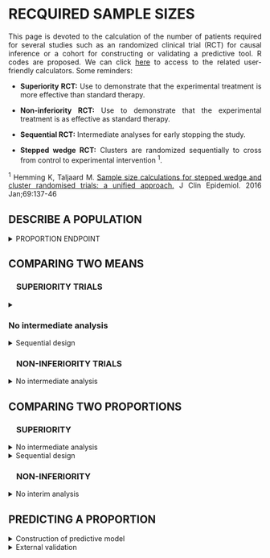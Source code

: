 # RECQUIRED SAMPLE SIZES

<div style="text-align: justify">

This page is devoted to the calculation of the number of patients required for several studies such as an randomized clinical trial (RCT) for causal inference or a cohort for constructing or validating a predictive tool. R codes are proposed. We can click [here](https://poitiers-health-data.shinyapps.io/SampleSize/) to access to the related user-friendly calculators. Some reminders:

* **Superiority RCT:** Use to demonstrate that the experimental treatment is more effective than standard therapy.

* **Non-inferiority RCT:** Use to demonstrate that the experimental treatment is as effective as standard therapy.

* **Sequential RCT:** Intermediate analyses for early stopping the study.

* **Stepped wedge RCT:** Clusters are randomized sequentially to cross from control to experimental intervention <sup>1</sup>.

<sup>1</sup> Hemming K, Taljaard M. <a href=https://doi.org/10.1016/j.jclinepi.2015.08.015>Sample size calculations for stepped wedge and cluster randomised trials: a unified approach.</a> J Clin Epidemiol. 2016 Jan;69:137-46

## DESCRIBE A POPULATION

<details>
<summary>PROPORTION ENDPOINT</summary>
<br>

*Consider the following binary endpoint descriptive study. In order to demonstrate the expected proportion of event of 35% with a precision define by a 10% width confidence interval and a 5% two-sided type I error rate, the minimum sample size needed is 350 patients.**

```r
sampleSize <- function(p=0.35, alpha=0.05, width=0.1){
  Z <- qnorm(1-alpha/2)
  (((2*Z)**2)*(p*(1-p)))/(width**2)
}

sampleSize()

#> [1] 349.5728
```

**Input parameters:**
* p : expected proportion of event
* alpha : recquired type I error rate
* width : size of the (1-α)% confidence interval

</summary>
</details>	

## COMPARING TWO MEANS

### &nbsp;&nbsp;&nbsp;&nbsp;SUPERIORITY TRIALS

<details>
<summary><h3>No intermediate analysis</h3></summary>
<br>

<details>
<summary><h4>Individual randomization</h4></summary>
<br>

*Consider the following RCT with two parallel groups with a 1:1 randomization ratio. The expected mean is 66 units in patients in the experimental arm versus 72 units in the control arm. In order to demonstrate such a difference of 6 units, with a standard deviation of 23, a 5% two-sided type I error rate and a power of 80%, the minimum sample size per arm equals 231 (i.e., a total of 462 patients).*

```r
library(epiR)
		
epi.sscompc(treat = 66, control = 72,	sigma = 23, n = NA, power = 0.8, 
		      	r = 1, sided.test = 2, conf.level = 1-0.05)

#> $n.total
#> [1] 462

#> $n.treat
#> [1] 231

#> $n.control
#> [1] 231

#> $power
#> [1] 0.8

#> $delta
#> [1] 6
```

**Input parameters:**
* treat: expected mean in the experimental arm
* control: expected mean in the control arm
* sigma: expected standard deviation in the two arms
* n: define as NA
* power: recquired power (1 minus type II error rate)
* r: randomization ratio (experimental:control)
* sided.test: one-sided test (1) or two-sided test (2) 
* conf.level: recquired confidence level (1 minus type I error rate)

</summary>
</details>

<details>
<summary><h4>Stepped wedge randomization</h4></summary>
<br>

*Consider the following stepped wedge RCT with 30 centers randomized in 30 sequences. The expected mean is 38 units in patients in the experimental arm versus 48 units in the control arm. In order to demonstrate such a difference of 10 units, with a standard deviation of 17, a 5% two-sided type I error rate and a power of 90%, the minimum sample size per arm equals 61 (i.e., a total of 122 patients) in case of individual randomization with a 1:1 ratio.* 
<br>
*According to our stepped wedge design and assuming an intraclass correlation coefficient of 0.05, we need to recruit 208 patients (104 in each arm).*

```r
library(epiR)


SampleSize_SW <- function(ni, center=30, sequence=30, icc=0.05) {

# Resolve the quadratic equation

aa <- -2*center*(sequence - 1/sequence)*rho*(1+sequence/2)
bb <- 3*ni*(1-icc)*icc*(1+sequence) - 2*center*(sequence -1/sequence)*(1-icc)
cc <- 3*ni*(1-icc)*(1-icc)

m1 <- (-bb + sqrt(bb^2 - 4*aa*cc)) / (2*aa)
m2 <- (-bb - sqrt(bb^2 - 4*aa*cc)) / (2*aa)
m_sol <- max(m1,m2) 

Npat_center <- m_sol*(sequence+1) 
N_tot_SW <- Npat_center*center 

# Results

2*ceiling(N_tot_SW /2)

}



SampSize_I <- epi.sscompc(treat = 38, control = 48, sigma = 17, n = NA, 
                          power = 0.9, r = 1, sided.test = 2, conf.level = 1-0.05)

SampleSize_SW(ni = SampSize_I$n.total, center = 30, sequence = 30, icc = 0.05)

# [1] 208
		
```

**Input parameters:**
* treat: expected mean in the experimental arm
* control: expected mean in the control arm
* sigma: expected standard deviation in the two arms
* n: define as NA
* power: recquired power (1 minus type II error rate)
* r: randomization ratio (experimental:control)
* sided.test: one-sided test (1) or two-sided test (2) 
* conf.level: recquired confidence level (1 minus type I error rate)
* ni: sample size in case of indivudal randomization
* center: number of centers in the stepped wedge design
* sequence: number of sequences in the stepped wedge design
* icc: intraclass correlation coefficient anticipated 


</summary>
</details>

</details>

<details>
<summary>Sequential design</summary>
<br>

*Consider the following RCT with two parallel groups with a 1:1 randomization ratio and 2 planned intermediate analyses for efficacy by using the O'Brien-Fleming method for considering the inflation of the type I error rate). The expected mean is 66 units in patients in the experimental arm versus 72 units in the control arm. In order to demonstrate such a difference of 6 units, with a standard deviation of 23, a 5% two-sided type I error rate and a power of 80%,  the final analysis should be carried out on 472 patients (236 patients per group). The first and second intermediate analyses would be performed on 158 and 316 patients respectively, i.e. 33% and 66% of the maximum number of included patients if their is no decision of stopping the study.*

```r
library("rpact")
		
design <- getDesignGroupSequential(
               typeOfDesign = "OF", informationRates = c(1/3, 2/3, 1),
               alpha = 0.05, beta = 1-0.8, sided = 2)

designPlan <- getSampleSizeMeans(design, alternative = 6, stDev = 23,
                                 allocationRatioPlanned = 1)

summary(designPlan)

#> Stage                                          1       2       3 
#> Planned information rate                   33.3%   66.7%    100% 
#> Cumulative alpha spent                    0.0005  0.0143  0.0500 
#> Stage levels (two-sided)                  0.0005  0.0141  0.0451 
#> Efficacy boundary (z-value scale)          3.471   2.454   2.004 
#> Lower efficacy boundary (t)              -13.012  -6.405  -4.258 
#> Upper efficacy boundary (t)               13.012   6.405   4.258 
#> Cumulative power                          0.0329  0.4424  0.8000 
#> Number of subjects                         157.1   314.2   471.3 
#> Expected number of subjects under H1                       396.7 
#> Exit probability for efficacy (under H0)  0.0005  0.0138 
#> Exit probability for efficacy (under H1)  0.0329  0.4095 
```

**Input parameters:**
* typeOfDesign: type of design ("OF" for the O'Brien-Fleming method)
* informationRates: planned analyses defined as proportions of the maximum sample size
* alpha: recquired type I error rate
* beta: recquired type II error rate (1 minus power)
* sided: one-sided test (1), two-sided test (2)
* alternative: expected difference between the two arms
* stDev: expected standard deviation in the two arms
* allocationRatioPlanned: randomization ratio

</summary>	
</details>

### &nbsp;&nbsp;&nbsp;&nbsp;NON-INFERIORITY TRIALS

<details>
<summary>No intermediate analysis</summary>
<br>

<details>
<summary>Individual randomization</summary>
<br>

*Consider the following RCT with two parallel groups with a 1:1 randomization ratio. The expected mean is 66 units in patients in the control arm and no difference compared to the experimental arm. Assuming an absolute non-inferiority margin of 7 points, a standard deviation of 23, the minimum sample size per arm equals 134 (i.e., a total of 268 patients) to achieve a 5% one-sided type I error rate and a power of 80%*

```r
library(epiR)
	
epi.ssninfc(treat = 66, control = 66, sigma = 23, delta = 7,
            power = 0.8, alpha = 0.05, r = 1, n = NA)

#> $n.total
#> [1] 268

#> $n.treat
#> [1] 134

#> $n.control
#> [1] 134

#> $delta
#> [1] 7

#> $power
#> [1] 0.8
```
	
**Input parameters:**
* treat: expected mean in the experimental arm
* control: expected mean in the control arm
* sigma: expected standard deviation in the two arms
* delta: equivalence limit
* alpha: recquired type I error rate
* power: required power (1 minus type II error rate)
* r: randomization ratio (experimental:control)
* n: number of subjects to include (experimental + control) define as NA

</summary>
</details>


<details>
<summary>Stepped wedge randomization</summary>
<br>

*Consider the following stepped wedge RCT with 30 centers randomized in 30 sequences. The expected mean is 48 units in patients in the control arm and no difference compared to the experimental arm. Assuming an absolute non-inferiority margin of 7 points, a standard deviation of 17, the minimum sample size per arm equals 102 (i.e., a total of 204 patients) to achieve a 5% one-sided type I error rate and a power of 90% in case of individual randomization with a 1:1 ratio.* 
<br>
*According to our stepped wedge design and assuming an intraclass correlation coefficient of 0.05, we need to recruit 372 patients (186 in each arm).*

```r
library(epiR)
		
SampSize_I <- epi.ssninfc(treat = 48, control = 48, sigma = 17, delta = 7,
                          power = 0.9, alpha = 0.05, r = 1, n = NA)

#> $n.total
#> [1] 204
 
#> $n.treat
#> [1] 102
 
#> $n.control
#> [1] 102

#> $delta
#> [1] 7
 
#> $power
#> [1] 0.9

Nindiv <- SampSize_I$n.total

```

**Input parameters:**
* treat: expected mean in the experimental arm
* control: expected mean in the control arm
* sigma: expected standard deviation in the two arms
* delta: equivalence limit
* n: number of subjects to include (experimental + control) define as NA
* power: recquired power (1 minus type II error rate)
* alpha: recquired confidence level (type I error rate)
* r: randomization ratio (experimental:control)


```r

# Define stepped wedge parameters

N_center = 30 
N_seq = 30  
rho = 0.05 

# Resolve the quadratic equation

N_ratio = N_center/N_seq 
aa <- -2*N_center*(N_seq - 1/N_seq)*rho*(1+N_seq/2)
bb <- 3*Nindiv*(1-rho)*rho*(1+N_seq) - 2*N_center*(N_seq -1/N_seq)*(1-rho)
cc <- 3*Nindiv*(1-rho)*(1-rho)

m1 <- (-bb + sqrt(bb^2 - 4*aa*cc)) / (2*aa)
m2 <- (-bb - sqrt(bb^2 - 4*aa*cc)) / (2*aa)
m_sol <- max(m1,m2) 

Npat_center <- m_sol*(N_seq+1) 
N_tot_SW <- Npat_center*N_center 

# Results

N_total_SW <- 2*ceiling(N_tot_SW /2)
N_total_SW

# [1] 372

```

**Input parameters:**
* N_center: number of centers in the stepped wedge design
* N_seq: number of sequences in the stepped wedge design
* rho: intraclass correlation coefficient anticipated 


</summary>
</details>

</details>


## COMPARING TWO PROPORTIONS

### &nbsp;&nbsp;&nbsp;&nbsp;SUPERIORITY

<details>
<summary>No intermediate analysis</summary>
<br>

<details>
<summary>Individual randomization</summary>
<br>

*Consider the following RCT with two parallel groups with a 1:1 randomization ratio. The expected proportion of events is 35% in the experimental arm compared to 28% in the control arm. In order to demonstrate such a difference of 7%, with a two-sided type I error rate of 5% and a power of 80%, the minimum sample size per arm equals 691 (i.e., a total of 1,382 patients).*

```r
library(epiR)

epi.sscohortc(irexp1 = 0.35, irexp0 = 0.28, n = NA, power = 0.80, 
              r = 1, sided.test = 2, conf.level = 1-0.05)

#> $n.total
#> [1] 1382

#> $n.exp1
#> [1] 691

#> $n.exp0
#> [1] 691

#> $power
#> [1] 0.8

#> $irr
#> [1] 1.25

#> $or
#> [1] 1.384615
```
	
**Input parameters:**
*	irexp1: expected proportion in the experimental group
*	irexp0: expected proportion in the control group
*	n: define as NA
*	power: required power (1 minus type II error rate)
* r: randomization ratio (experimental:control)
* sided: one-sided test (1), two-sided test (2)
* conf.level: recquired confidence level (1 minus type I error rate)

</summary>
</details>


<details>
<summary>Stepped wedge randomization</summary>
<br>

*Consider the following stepped wedge RCT with 15 centers randomized in 5 sequences. The expected proportion of events is 72% in the experimental arm compared to 62% in the control arm. In order to demonstrate such a difference of 10%, with a two-sided type I error rate of 5% and a power of 80%, the minimum sample size per arm equals 346 (i.e., a total of 692 patients) in case of individual randomization with a 1:1 ratio.* 
<br>
*According to our stepped wedge design and assuming an intraclass correlation coefficient of 0.01, we need to recruit 1,646 patients (823 in each arm).*

```r
library(epiR)

SampSize_I <- epi.sscohortc(irexp1 = 0.72, irexp0 = 0.62, n = NA, 
                            power = 0.80, r = 1, sided.test = 2, conf.level = 1-0.05)

#> $n.total
#> [1] 692

#> $n.exp1
#> [1] 346

#> $n.exp0
#> [1] 346

#> $power
#> [1] 0.8

#> $irr
#> [1] 1.16129

#> $or
#> [1] 1.576037

Nindiv <- SampSize_I$n.total

```
	
**Input parameters:**
*	irexp1: expected proportion in the experimental group
*	irexp0: expected proportion in the control group
* n: number of subjects to include (experimental + control) define as NA
*	power: required power (1 minus type II error rate)
* r: randomization ratio (experimental:control)
* sided: one-sided test (1), two-sided test (2)
* conf.level: recquired confidence level (1 minus type I error rate)


```r

# Define stepped wedge parameters

N_center = 15 
N_seq = 5  
rho = 0.01 

# Resolve the quadratic equation

N_ratio = N_center/N_seq 
aa <- -2*N_center*(N_seq - 1/N_seq)*rho*(1+N_seq/2)
bb <- 3*Nindiv*(1-rho)*rho*(1+N_seq) - 2*N_center*(N_seq -1/N_seq)*(1-rho)
cc <- 3*Nindiv*(1-rho)*(1-rho)

m1 <- (-bb + sqrt(bb^2 - 4*aa*cc)) / (2*aa)
m2 <- (-bb - sqrt(bb^2 - 4*aa*cc)) / (2*aa)
m_sol <- max(m1,m2) 

Npat_center <- m_sol*(N_seq+1) 
N_tot_SW <- Npat_center*N_center 

# Results

N_total_SW <- 2*ceiling(N_tot_SW /2)
N_total_SW

# [1] 1646

```

**Input parameters:**
* N_center: number of centers in the stepped wedge design
* N_seq: number of sequences in the stepped wedge design
* rho: intraclass correlation coefficient anticipated 


</summary>
</details>

</details>


<details>
<summary>Sequential design</summary>
<br>

*Consider the following RCT with two parallel groups with a 1:1 randomization ratio and 2 planned intermediate analyses for efficacy by using the O'Brien-Fleming method for considering the inflation of the type I error rate. The expected proportion of event is 11% in patients in the experimental arm versus 15% units in the control arm. In order to demonstrate such a difference of 4%, with a 5% two-sided type I error rate and a power of 80%, the final analysis should be carried out on 2,256 patients (1,128 patients per group). The first and second intermediate analyses would be performed on 752 and 1,504 patients respectively, i.e. 33% and 66% of the maximum number of included patients if their is no decision of stopping the study.*

```r
library("rpact")
		
design <- getDesignGroupSequential(typeOfDesign = "OF", 
                informationRates = c(1/3, 2/3, 1), alpha = 0.05,
                beta = 1-0.8, sided = 2)

designPlan <- getSampleSizeRates(design,  pi1 = 0.11, pi2 = 0.15,
                   allocationRatioPlanned = 1)

summary(designPlan)

#> Stage                                         1      2      3 
#> Planned information rate                  33.3%  66.7%   100% 
#> Cumulative alpha spent                   0.0005 0.0143 0.0500 
#> Stage levels (two-sided)                 0.0005 0.0141 0.0451 
#> Efficacy boundary (z-value scale)         3.471  2.454  2.004 
#> Lower efficacy boundary (t)              -0.079 -0.042 -0.029 
#> Upper efficacy boundary (t)               0.101  0.048  0.031 
#> Cumulative power                         0.0329 0.4424 0.8000 
#> Number of subjects                        751.8 1503.7 2255.5 
#> Expected number of subjects under H1                   1898.1 
#> Exit probability for efficacy (under H0) 0.0005 0.0138 
#> Exit probability for efficacy (under H1) 0.0329 0.4095 
```

**Input parameters:**
* typeOfDesign: type of design ("OF" for the O'Brien-Fleming method)
* informationRates: planned analyses defined as proportions of the maximum sample size
* alpha: recquired type I error rate
* beta: recquired type II error rate (1 minus power)
* sided: one-sided test (1), two-sided test (2)
* pi1: expected probability in the experimental group
* pi2: expected probability in the control group
* allocationRatioPlanned: randomization ratio (experimental/control)

</summary>	
</details>

### &nbsp;&nbsp;&nbsp;&nbsp;NON-INFERIORITY

<details>
<summary>No interim analysis</summary>
<br>	

<details>
<summary>Individual randomization</summary>
<br>

*Consider the following RCT with two parallel groups with a 1:1 randomization ratio. The expected percentage of events is 35% in patients in the control arm and no difference compared to the experimental arm. Assuming an absolute non-inferiority margin of 5%,  the minimum sample size per arm equals 1,126 (i.e., a total of 2,252 patients) to achieve a 5% one-sided type I error rate and a power of 80%.*

```r
epi.ssninfb(treat = 0.35, control = 0.35, delta = 0.05, 
			n = NA, r = 1, power = 0.8, alpha = 0.05)

#> $n.total
#> [1] 2252

#> $n.treat
#> [1] 1126

#> $n.control
#> [1] 1126

#> $delta
#> [1] 0.05

#> $power
#> [1] 0.8
```
	
**Parameters :**
* treat: expected proportion in the experimental arm
* control: expected proportion in the control arm
* delta: equivalence limit
* alpha: recquired type I error rate
* power: required power (1 minus type II error rate)
* r: randomization ratio (experimental:control)
* n: number of subjects to include (experimental + control) define as NA

</details>


<details>
<summary>Stepped wedge randomization</summary>
<br>

*Consider the following stepped wedge RCT with 15 centers randomized in 5 sequences. The expected proportion of events is 72% in patients in the control arm and no difference compared to the experimental arm. Assuming an absolute non-inferiority margin of 8%, the minimum sample size per arm equals 390 (i.e., a total of 780 patients) to achieve a one-sided type I error rate of 5% and a power of 80%, in case of individual randomization with a 1 :1 ratio.* 
<br>
*According to our stepped wedge design and assuming an intraclass correlation coefficient of 0.01, we need to recruit 1,890 patients (945 in each arm).*

```r
library(epiR)

SampSize_I <- epi.ssninfb(treat = 0.72, control = 0.72, delta = 0.08, 
			n = NA, r = 1, power = 0.8, alpha = 0.05)


#> $n.total
#> [1] 780

#> $n.treat
#> [1] 390

#> $n.control
#> [1] 390

#> $delta
#> [1] 0.08

#> $power
#> [1] 0.8

Nindiv <- SampSize_I$n.total

```
	
**Input parameters:**
* treat: expected proportion in the experimental arm
* control: expected proportion in the control arm
* delta: equivalence limit
* alpha: recquired type I error rate
* power: required power (1 minus type II error rate)
* r: randomization ratio (experimental:control)
* n: number of subjects to include (experimental + control) define as NA


```r

# Define stepped wedge parameters

N_center = 15 
N_seq = 5  
rho = 0.01 

# Resolve the quadratic equation

N_ratio = N_center/N_seq 
aa <- -2*N_center*(N_seq - 1/N_seq)*rho*(1+N_seq/2)
bb <- 3*Nindiv*(1-rho)*rho*(1+N_seq) - 2*N_center*(N_seq -1/N_seq)*(1-rho)
cc <- 3*Nindiv*(1-rho)*(1-rho)

m1 <- (-bb + sqrt(bb^2 - 4*aa*cc)) / (2*aa)
m2 <- (-bb - sqrt(bb^2 - 4*aa*cc)) / (2*aa)
m_sol <- max(m1,m2) 

Npat_center <- m_sol*(N_seq+1) 
N_tot_SW <- Npat_center*N_center 

# Results

N_total_SW <- 2*ceiling(N_tot_SW /2)
N_total_SW

# [1] 1890

```

**Input parameters:**
* N_center: number of centers in the stepped wedge design
* N_seq: number of sequences in the stepped wedge design
* rho: intraclass correlation coefficient anticipated 

</summary>
</details>

</details>

## PREDICTING A PROPORTION

<details>
<summary>Construction of predictive model</summary>
<br>	

*For developing a model/alghorithm based on 34 predictors as candidates with an expected R2 of at least 0.25 and an expected shrinkage of 0.9 (equation 11 in Riley et al. Statistics in Medicine. 2019;38:1276–1296), the minimal sample size is 1045.*

```r
sampleSize <- function(predictors=34, R2=0.25, shrink=0.9){
  predictors/((shrink-1)*log(1-R2/shrink))
}

sampleSize()

#> [1] 1044.796
```

**Input parameters:**
* predictors : number of predictors as candidates
* R2 : expected R2
* shrink : expected shrinkage

</summary>
</details>

<details>
<summary>External validation</summary>
<br>	

*Consider O/E the ratio between the number of observed events versus expected ones. To achieve a precision defined as a length of the (1-α)% confidence interval of this ratio equals to 0.2, if the expected proportions is 50%, the required sample size is 386 (Riley et al. Minimum sample size for external validation of a clinical prediction model with a binary outcome. Statistics in Medicine. 2021;19:4230-4251).*

```r
se <- function(width, alpha) # The standard error associated with the 1-alpha confidence interval
{
  fun <- function(x) { exp( qnorm(1-alpha/2, mean=0, sd=1) * x ) - exp(-1* qnorm(1-alpha/2, mean=0, sd=1) * x ) - width } 
  return(uniroot(fun, lower = 0.001, upper = 100)$root)
} 

size.calib <- function(p, width, alpha) # the minimum sample size to achieve this precision
{   
  (1-p) / ((p * se(width=width, alpha=alpha)**2 ))
}

size.calib(p=0.5, width=0.2, alpha=0.05)

#> [1] 385.4265
```
**Input parameters:**
* p: expected proportion of events
* width: size of the (1-α)% confidence interval
* alpha: type I error rate (α)

</details>